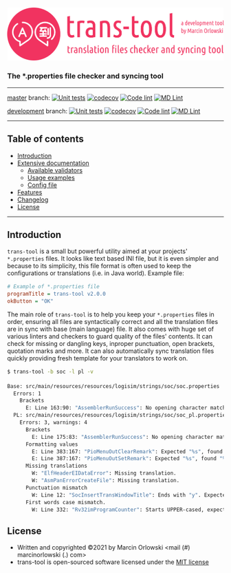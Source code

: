 ![trans-tool logo](artwork/trans-tool-logo.png)

### The *.properties file checker and syncing tool ###

---

[master](https://github.com/MarcinOrlowski/trans-tool/tree/master) branch:
[![Unit tests](https://github.com/MarcinOrlowski/trans-tool/actions/workflows/unittests.yml/badge.svg?branch=master)](https://github.com/MarcinOrlowski/trans-tool/actions/workflows/unittests.yml)
[![codecov](https://codecov.io/gh/MarcinOrlowski/trans-tool/branch/master/graph/badge.svg?token=3THKJKSQ1G)](https://codecov.io/gh/MarcinOrlowski/trans-tool)
[![Code lint](https://github.com/MarcinOrlowski/trans-tool/actions/workflows/linter.yml/badge.svg?branch=master)](https://github.com/MarcinOrlowski/trans-tool/actions/workflows/linter.yml)
[![MD Lint](https://github.com/MarcinOrlowski/trans-tool/actions/workflows/markdown.yml/badge.svg?branch=master)](https://github.com/MarcinOrlowski/trans-tool/actions/workflows/markdown.yml)

[development](https://github.com/MarcinOrlowski/trans-tool/tree/dev) branch:
[![Unit tests](https://github.com/MarcinOrlowski/trans-tool/actions/workflows/unittests.yml/badge.svg?branch=dev)](https://github.com/MarcinOrlowski/trans-tool/actions/workflows/unittests.yml)
[![codecov](https://codecov.io/gh/MarcinOrlowski/trans-tool/branch/dev/graph/badge.svg?token=3THKJKSQ1G)](https://codecov.io/gh/MarcinOrlowski/trans-tool)
[![Code lint](https://github.com/MarcinOrlowski/trans-tool/actions/workflows/linter.yml/badge.svg?branch=dev)](https://github.com/MarcinOrlowski/trans-tool/actions/workflows/linter.yml)
[![MD Lint](https://github.com/MarcinOrlowski/trans-tool/actions/workflows/markdown.yml/badge.svg?branch=dev)](https://github.com/MarcinOrlowski/trans-tool/actions/workflows/markdown.yml)

---

## Table of contents ##

* [Introduction](#introduction)
* [Extensive documentation](docs/README.md)
  * [Available validators](docs/checks/README.md)
  * [Usage examples](docs/usage.md)
  * [Config file](docs/config.md)
* [Features](#features)
* [Changelog](docs/CHANGES.md)
* [License](#license)

---

## Introduction ##

`trans-tool` is a small but powerful utility aimed at your projects' `*.properties` files. It looks like text based INI file, but it
is even simpler and because to its simplicity, this file format is often used to keep the configurations or translations (i.e. in
Java world). Example file:

```ini
# Example of *.properties file
programTitle = trans-tool v2.0.0
okButton = "OK"
```

The main role of `trans-tool` is to help you keep your `*.properties` files in order, ensuring all files are
syntactically correct and all the translation files are in sync with base (main language) file. It also comes with huge set of
various linters and checkers to guard quality of the files' contents. It can check for missing or dangling keys, inproper
punctuation, open brackets, quotation marks and more. It can also automatically sync translation files quickly providing fresh
template for your translators to work on.

```bash
$ trans-tool -b soc -l pl -v

Base: src/main/resources/resources/logisim/strings/soc/soc.properties
  Errors: 1
    Brackets
      E: Line 163:90: "AssemblerRunSuccess": No opening character matching ")".
  PL: src/main/resources/resources/logisim/strings/soc/soc_pl.properties
    Errors: 3, warnings: 4
      Brackets
        E: Line 175:83: "AssemblerRunSuccess": No opening character matching ")".
      Formatting values
        E: Line 383:167: "PioMenuOutClearRemark": Expected "%s", found "%s.".
        E: Line 387:167: "PioMenuOutSetRemark": Expected "%s", found "%s.".
      Missing translations
        W: "ElfHeaderEIDataError": Missing translation.
        W: "AsmPanErrorCreateFile": Missing translation.
      Punctuation mismatch
        W: Line 12: "SocInsertTransWindowTitle": Ends with "y". Expected ":".
      First words case mismatch.
        W: Line 332: "Rv32imProgramCounter": Starts UPPER-cased, expected lower-case.
```

## License ##

* Written and copyrighted &copy;2021 by Marcin Orlowski <mail (#) marcinorlowski (.) com>
* trans-tool is open-sourced software licensed under the [MIT license](http://opensource.org/licenses/MIT)
